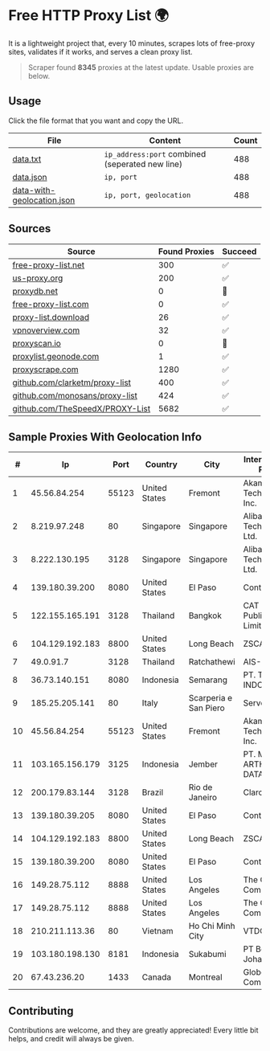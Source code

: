 
# Free HTTP Proxy List 🌍

It is a lightweight project that, every 10 minutes, scrapes lots of free-proxy sites, validates if it works, and serves a clean proxy list.


> Scraper found **8345** proxies at the latest update. Usable proxies are below.

## Usage

Click the file format that you want and copy the URL.


|File|Content|Count|
|----|-------|-----|
|[data.txt](https://raw.githubusercontent.com/themiralay/Proxy-List-World/master/data.txt)|`ip_address:port` combined (seperated new line)|488|
|[data.json](https://raw.githubusercontent.com/themiralay/Proxy-List-World/master/data.json)|`ip, port`|488|
|[data-with-geolocation.json](https://raw.githubusercontent.com/themiralay/Proxy-List-World/master/data-with-geolocation.json)|`ip, port, geolocation`|488|

## Sources

|Source|Found Proxies|Succeed|
|------|-------------|-------|
|[free-proxy-list.net](https://free-proxy-list.net)|300|✅|
|[us-proxy.org](https://www.us-proxy.org)|200|✅|
|[proxydb.net](http://proxydb.net)|0|🚫|
|[free-proxy-list.com](https://free-proxy-list.com/?page=&port=&type%5B%5D=http&type%5B%5D=https&up_time=0&search=Search)|0|✅|
|[proxy-list.download](https://www.proxy-list.download/HTTP)|26|✅|
|[vpnoverview.com](https://vpnoverview.com/privacy/anonymous-browsing/free-proxy-servers)|32|✅|
|[proxyscan.io](https://www.proxyscan.io)|0|🚫|
|[proxylist.geonode.com](https://proxylist.geonode.com/api/proxy-list?limit=300&page=1&sort_by=lastChecked&sort_type=desc&protocols=http,https)|1|✅|
|[proxyscrape.com](https://api.proxyscrape.com/v2/?request=displayproxies&protocol=http&timeout=10000&country=all&ssl=all&anonymity=all)|1280|✅|
|[github.com/clarketm/proxy-list](https://raw.githubusercontent.com/clarketm/proxy-list/master/proxy-list-raw.txt)|400|✅|
|[github.com/monosans/proxy-list](https://raw.githubusercontent.com/monosans/proxy-list/main/proxies/http.txt)|424|✅|
|[github.com/TheSpeedX/PROXY-List](https://raw.githubusercontent.com/TheSpeedX/PROXY-List/master/http.txt)|5682|✅|


## Sample Proxies With Geolocation Info

|#|Ip|Port|Country|City|Internet Service Provider|
|-|--|----|-------|----|-------------------------|
|1|45.56.84.254|55123|United States|Fremont|Akamai Technologies, Inc.|
|2|8.219.97.248|80|Singapore|Singapore|Alibaba (US) Technology Co., Ltd.|
|3|8.222.130.195|3128|Singapore|Singapore|Alibaba (US) Technology Co., Ltd.|
|4|139.180.39.200|8080|United States|El Paso|Conterra|
|5|122.155.165.191|3128|Thailand|Bangkok|CAT Telecom Public Company Limited|
|6|104.129.192.183|8800|United States|Long Beach|ZSCALER, INC.|
|7|49.0.91.7|3128|Thailand|Ratchathewi|AIS-Fibre|
|8|36.73.140.151|8080|Indonesia|Semarang|PT. TELKOM INDONESIA|
|9|185.25.205.141|80|Italy|Scarperia e San Piero|Servereasy Italy|
|10|45.56.84.254|55123|United States|Fremont|Akamai Technologies, Inc.|
|11|103.165.156.179|3125|Indonesia|Jember|PT. MEGA ARTHA LINTAS DATA|
|12|200.179.83.144|3128|Brazil|Rio de Janeiro|Claro S.A.|
|13|139.180.39.205|8080|United States|El Paso|Conterra|
|14|104.129.192.183|8800|United States|Long Beach|ZSCALER, INC.|
|15|139.180.39.200|8080|United States|El Paso|Conterra|
|16|149.28.75.112|8888|United States|Los Angeles|The Constant Company|
|17|149.28.75.112|8888|United States|Los Angeles|The Constant Company|
|18|210.211.113.36|80|Vietnam|Ho Chi Minh City|VTDC|
|19|103.180.198.130|8181|Indonesia|Sukabumi|PT Bentang Johar Awal|
|20|67.43.236.20|1433|Canada|Montreal|GloboTech Communications|



## Contributing

Contributions are welcome, and they are greatly appreciated! Every
little bit helps, and credit will always be given.

